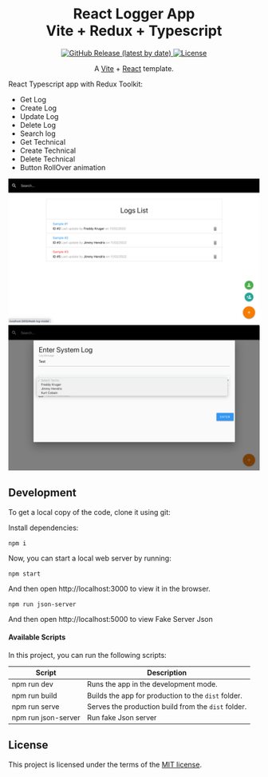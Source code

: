 <h1 align="center">
  React Logger App</br> 
Vite + Redux + Typescript
</h1>

<p align="center">
  <a href="https://github.com/SafdarJamal/vite-template-react/releases">
    <img src="https://img.shields.io/github/v/release/SafdarJamal/vite-template-react" alt="GitHub Release (latest by date)" />
  </a>
  <a href="https://github.com/SafdarJamal/vite-template-react/blob/main/LICENSE">
    <img src="https://img.shields.io/github/license/SafdarJamal/vite-template-react" alt="License" />
  </a>
</p>

<p align="center">
    A <a href="https://vitejs.dev">Vite</a> + <a href="https://reactjs.org">React</a> template.
</p>


React Typescript app with Redux Toolkit:

- Get Log
- Create Log
- Update Log
- Delete Log
- Search log
- Get Technical
- Create Technical 
- Delete Technical
- Button RollOver animation

<p align="center">
  <img src="logs-home.jpg" width="960" alt="Main App" />
  <img src="enter-log.jpg" width="960" alt="Main App" />
</p>

## Development

To get a local copy of the code, clone it using git:

Install dependencies:

```
npm i
```

Now, you can start a local web server by running:

```
npm start
```

And then open http://localhost:3000 to view it in the browser.


```
npm run json-server
```

And then open http://localhost:5000 to view Fake Server Json 


#### Available Scripts

In this project, you can run the following scripts:

| Script        | Description                                         |
| ------------- |-----------------------------------------------------|
| npm run dev   | Runs the app in the development mode.               |
| npm run build | Builds the app for production to the `dist` folder. |
| npm run serve | Serves the production build from the `dist` folder. |
| npm run json-server | Run fake Json server                                |



## License

This project is licensed under the terms of the [MIT license](https://github.com/SafdarJamal/vite-template-react/blob/main/LICENSE).
